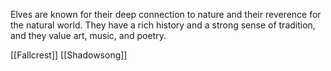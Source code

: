 Elves are known for their deep connection to nature and their reverence for the natural world. They have a rich history and a strong sense of tradition, and they value art, music, and poetry.


[[Fallcrest]]
[[Shadowsong]]